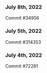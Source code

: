 ### July 8th, 2022

Commit #34956

### July 5th, 2022

Commit #314353


### July 4th, 2022

Commit #72281
